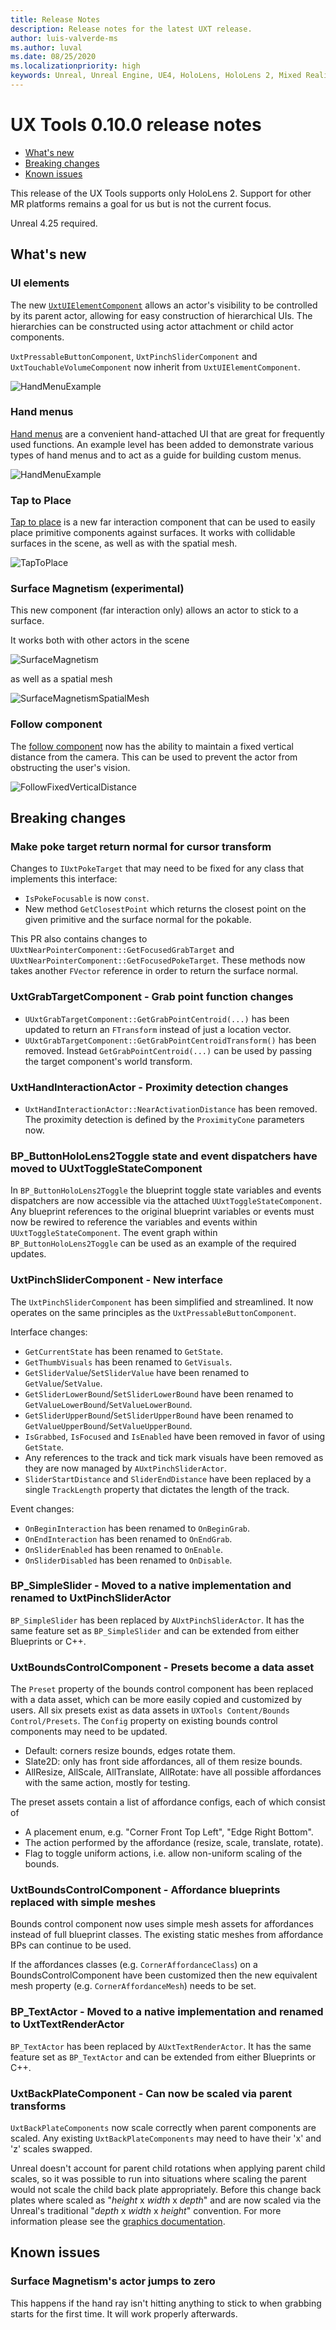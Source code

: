 ```yaml
---
title: Release Notes
description: Release notes for the latest UXT release.
author: luis-valverde-ms
ms.author: luval
ms.date: 08/25/2020
ms.localizationpriority: high
keywords: Unreal, Unreal Engine, UE4, HoloLens, HoloLens 2, Mixed Reality, development, MRTK, UXT, UX Tools, release notes
---
```


# UX Tools 0.10.0 release notes

- [What's new](#whats-new)
- [Breaking changes](#breaking-changes)
- [Known issues](#known-issues)

This release of the UX Tools supports only HoloLens 2. Support for other MR platforms remains a goal for us but is not the current focus.

Unreal 4.25 required.

## What's new

### UI elements

The new [`UxtUIElementComponent`](UIElements.md) allows an actor's visibility to be controlled by its parent actor, allowing for easy construction of hierarchical UIs. The hierarchies can be constructed using actor attachment or child actor components.

`UxtPressableButtonComponent`, `UxtPinchSliderComponent` and `UxtTouchableVolumeComponent` now inherit from `UxtUIElementComponent`.

![HandMenuExample](Images/UIElement/UIElement.gif)

### Hand menus

[Hand menus](HandMenu.md) are a convenient hand-attached UI that are great for frequently used functions. An example level has been added to demonstrate various types of hand menus and to act as a guide for building custom menus.

![HandMenuExample](Images/HandMenu/HandMenu.gif)

### Tap to Place

[Tap to place](TapToPlaceComponent.md) is a new far interaction component that can be used to easily place primitive components against surfaces. It works with collidable surfaces in the scene, as well as with the spatial mesh.

![TapToPlace](Images/TapToPlace.gif)

### Surface Magnetism (experimental)

This new component (far interaction only) allows an actor to stick to a surface.

It works both with other actors in the scene

![SurfaceMagnetism](Images/ReleaseNotes/surface_magnetism.gif)

as well as a spatial mesh

![SurfaceMagnetismSpatialMesh](Images/ReleaseNotes/surface_magnetism_spatial_mesh.gif)

### Follow component

The [follow component](FollowComponent.md) now has the ability to maintain a fixed vertical distance from the camera. This can be used to prevent the actor from obstructing the user's vision.

![FollowFixedVerticalDistance](Images/Follow/FixedVerticalDistance.gif)

## Breaking changes

### Make poke target return normal for cursor transform

Changes to `IUxtPokeTarget` that may need to be fixed for any class that implements this interface:
- `IsPokeFocusable` is now `const`.
- New method `GetClosestPoint` which returns the closest point on the given primitive and the surface normal for the pokable.

This PR also contains changes to `UUxtNearPointerComponent::GetFocusedGrabTarget` and `UUxtNearPointerComponent::GetFocusedPokeTarget`. These methods now takes another `FVector` reference in order to return the surface normal.

### UxtGrabTargetComponent - Grab point function changes

* `UUxtGrabTargetComponent::GetGrabPointCentroid(...)` has been updated to return an `FTransform` instead of just a location vector.
* `UUxtGrabTargetComponent::GetGrabPointCentroidTransform()` has been removed. Instead `GetGrabPointCentroid(...)` can be used by passing the target component's world transform.

### UxtHandInteractionActor - Proximity detection changes

* `UxtHandInteractionActor::NearActivationDistance` has been removed. The proximity detection is defined by the `ProximityCone` parameters now.

### BP_ButtonHoloLens2Toggle state and event dispatchers have moved to UUxtToggleStateComponent

In `BP_ButtonHoloLens2Toggle` the blueprint toggle state variables and events dispatchers are now accessible via the attached `UUxtToggleStateComponent`. Any blueprint references to the original blueprint variables or events must now be rewired to reference the variables and events within `UUxtToggleStateComponent`. The event graph within `BP_ButtonHoloLens2Toggle` can be used as an example of the required updates.

### UxtPinchSliderComponent - New interface

The `UxtPinchSliderComponent` has been simplified and streamlined. It now operates on the same principles as the `UxtPressableButtonComponent`.

Interface changes:
* `GetCurrentState` has been renamed to `GetState`.
* `GetThumbVisuals` has been renamed to `GetVisuals`.
* `GetSliderValue`/`SetSliderValue` have been renamed to `GetValue`/`SetValue`.
* `GetSliderLowerBound`/`SetSliderLowerBound` have been renamed to `GetValueLowerBound`/`SetValueLowerBound`.
* `GetSliderUpperBound`/`SetSliderUpperBound` have been renamed to `GetValueUpperBound`/`SetValueUpperBound`.
* `IsGrabbed`, `IsFocused` and `IsEnabled` have been removed in favor of using `GetState`.
* Any references to the track and tick mark visuals have been removed as they are now managed by `AUxtPinchSliderActor`.
* `SliderStartDistance` and `SliderEndDistance` have been replaced by a single `TrackLength` property that dictates the length of the track.

Event changes:
* `OnBeginInteraction` has been renamed to `OnBeginGrab`.
* `OnEndInteraction` has been renamed to `OnEndGrab`.
* `OnSliderEnabled` has been renamed to `OnEnable`.
* `OnSliderDisabled` has been renamed to `OnDisable`.

### BP_SimpleSlider - Moved to a native implementation and renamed to UxtPinchSliderActor

`BP_SimpleSlider` has been replaced by `AUxtPinchSliderActor`. It has the same feature set as `BP_SimpleSlider` and can be extended from either Blueprints or C++.

### UxtBoundsControlComponent - Presets become a data asset

The `Preset` property of the bounds control component has been replaced with a data asset, which can be more easily copied and customized by users. All six presets exist as data assets in `UXTools Content/Bounds Control/Presets`. The `Config` property on existing bounds control components may need to be updated.
* Default: corners resize bounds, edges rotate them.
* Slate2D: only has front side affordances, all of them resize bounds.
* AllResize, AllScale, AllTranslate, AllRotate: have all possible affordances with the same action, mostly for testing.

The preset assets contain a list of affordance configs, each of which consist of
* A placement enum, e.g. "Corner Front Top Left", "Edge Right Bottom".
* The action performed by the affordance (resize, scale, translate, rotate).
* Flag to toggle uniform actions, i.e. allow non-uniform scaling of the bounds.

### UxtBoundsControlComponent - Affordance blueprints replaced with simple meshes

Bounds control component now uses simple mesh assets for affordances instead of full blueprint classes. The existing static meshes from affordance BPs can continue to be used.

If the affordances classes (e.g. `CornerAffordanceClass`) on a BoundsControlComponent have been customized then the new equivalent mesh property (e.g. `CornerAffordanceMesh`) needs to be set.

### BP_TextActor - Moved to a native implementation and renamed to UxtTextRenderActor

`BP_TextActor` has been replaced by `AUxtTextRenderActor`. It has the same feature set as `BP_TextActor` and can be extended from either Blueprints or C++.

### UxtBackPlateComponent - Can now be scaled via parent transforms

`UxtBackPlateComponents` now scale correctly when parent components are scaled. Any existing `UxtBackPlateComponents` may need to have their 'x' and 'z' scales swapped. 

Unreal doesn't account for parent child rotations when applying parent child scales, so it was possible to run into situations where scaling the parent would not scale the child back plate appropriately. Before this change back plates where scaled as "_height_ x _width_ x _depth_" and are now scaled via the Unreal's traditional "_depth_ x _width_ x _height_" convention. For more information please see the [graphics documentation](Graphics.md#rounded-edge-thick).

## Known issues

### Surface Magnetism's actor jumps to zero

This happens if the hand ray isn't hitting anything to stick to when grabbing starts for the first time. It will work properly afterwards.

